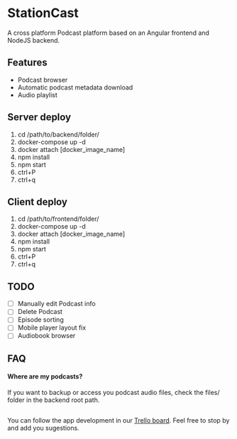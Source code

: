 # StationCast
A cross platform Podcast platform based on an Angular frontend and NodeJS backend.

## Features
* Podcast browser
* Automatic podcast metadata download
* Audio playlist

## Server deploy
1. cd /path/to/backend/folder/
2. docker-compose up -d
3. docker attach [docker_image_name]
4. npm install
5. npm start
6. ctrl+P
7. ctrl+q

## Client deploy
1. cd /path/to/frontend/folder/
2. docker-compose up -d
3. docker attach [docker_image_name]
4. npm install
5. npm start
6. ctrl+P
7. ctrl+q

## TODO
- [ ] Manually edit Podcast info
- [ ] Delete Podcast
- [ ] Episode sorting
- [ ] Mobile player layout fix
- [ ] Audiobook browser

## FAQ
#### Where are my podcasts?
If you want to backup or access you podcast audio files, check the files/ folder in the backend root path.

##

You can follow the app development in our [Trello board](https://trello.com/b/HiThha8b). Feel free to stop by and add you sugestions.
